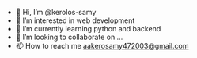 - 👋 Hi, I’m @kerolos-samy
- 👀 I’m interested in web development
- 🌱 I’m currently learning python and backend
- 💞️ I’m looking to collaborate on ...
- 📫 How to reach me aakerosamy472003@gmail.com

<!---
kerolos-samy/kerolos-samy is a ✨ special ✨ repository because its `README.md` (this file) appears on your GitHub profile.
You can click the Preview link to take a look at your changes.
--->
